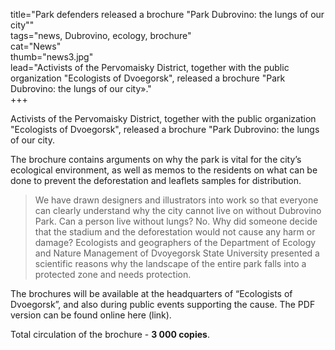 title="Park defenders released a brochure "Park Dubrovino: the lungs of our city""  
tags="news, Dubrovino, ecology, brochure"  
cat="News"  
thumb="news3.jpg"  
lead="Activists of the Pervomaisky District, together with the public organization "Ecologists of Dvoegorsk", released a brochure "Park Dubrovino: the lungs of our city»."  
+++

Activists of the Pervomaisky District, together with the public organization "Ecologists of Dvoegorsk", released a brochure "Park Dubrovino: the lungs of our city. 

The brochure contains arguments on why the park is vital for the city’s ecological environment, as well as memos to the residents on what can be done to prevent the deforestation and leaflets samples for distribution. 

> We have drawn designers and illustrators into work so that everyone can clearly understand why the city cannot live on without Dubrovino Park. Can a person live without lungs? No. Why did someone decide that the stadium and the deforestation would not cause any harm or damage? Ecologists and geographers of the Department of Ecology and Nature Management of Dvoyegorsk State University presented a scientific reasons why the landscape of the entire park falls into a protected zone and needs protection. 

The brochures will be available at the headquarters of “Ecologists of Dvoegorsk”, and also during public events supporting the cause. The PDF version can be found online here (link).

Total circulation of the brochure - **3 000 copies**.

